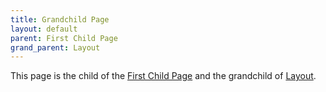 ```yaml
---
title: Grandchild Page
layout: default
parent: First Child Page
grand_parent: Layout
---
```


This page is the child of the [First Child Page](/docs/layout/subcategory/child-1) and the grandchild of [Layout](/docs/layout/layout). 